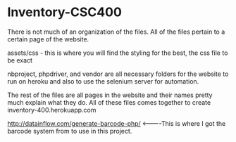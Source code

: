 # Inventory-CSC400
There is not much of an organization of the files. All of the files pertain to a certain page of the website.

assets/css - this is where you will find the styling for the best, the css file to be exact

nbproject, phpdriver, and vendor are all necessary folders for the website to run on heroku and also to use the selenium server for automation.

The rest of the files are all pages in the website and their names pretty much explain what they do. All of these files comes together to create inventory-400.herokuapp.com

http://datainflow.com/generate-barcode-php/    <----This is where I got the barcode system from to use in this project.
